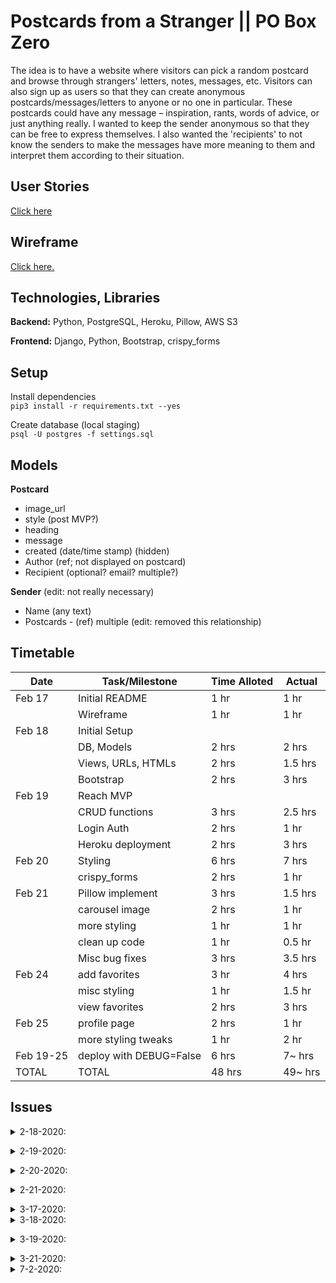 # Postcards from a Stranger || PO Box Zero

The idea is to have a website where visitors can pick a random postcard and browse through strangers' letters, notes, messages, etc. Visitors can also sign up as users so that they can create anonymous postcards/messages/letters to anyone or no one in particular. These postcards could have any message – inspiration, rants, words of advice, or just anything really. I wanted to keep the sender anonymous so that they can be free to express themselves. I also wanted the 'recipients' to not know the senders to make the messages have more meaning to them and interpret them according to their situation.

## User Stories

[Click here](./planning/USER-STORIES.md)

## Wireframe

[Click here.](https://xd.adobe.com/view/d32d9749-1010-4adf-431a-960db3131c8e-a51c/)

## Technologies, Libraries

**Backend:** Python, PostgreSQL, Heroku, Pillow, AWS S3

**Frontend:** Django, Python, Bootstrap, crispy_forms

## Setup

Install dependencies  
`pip3 install -r requirements.txt --yes`

Create database (local staging)  
`psql -U postgres -f settings.sql`

## Models

**Postcard**

- image_url
- style (post MVP?)
- heading
- message
- created (date/time stamp) (hidden)
- Author (ref; not displayed on postcard)
- Recipient (optional? email? multiple?)

**Sender** (edit: not really necessary)

- Name (any text)
- Postcards - (ref) multiple (edit: removed this relationship)

## Timetable

| Date      | Task/Milestone          | Time Alloted | Actual  |
| --------- | ----------------------- | ------------ | ------- |
| Feb 17    | Initial README          | 1 hr         | 1 hr    |
|           | Wireframe               | 1 hr         | 1 hr    |
| Feb 18    | Initial Setup           |              |         |
|           | DB, Models              | 2 hrs        | 2 hrs   |
|           | Views, URLs, HTMLs      | 2 hrs        | 1.5 hrs |
|           | Bootstrap               | 2 hrs        | 3 hrs   |
| Feb 19    | Reach MVP               |              |         |
|           | CRUD functions          | 3 hrs        | 2.5 hrs |
|           | Login Auth              | 2 hrs        | 1 hr    |
|           | Heroku deployment       | 2 hrs        | 3 hrs   |
| Feb 20    | Styling                 | 6 hrs        | 7 hrs   |
|           | crispy_forms            | 2 hrs        | 1 hr    |
| Feb 21    | Pillow implement        | 3 hrs        | 1.5 hrs |
|           | carousel image          | 2 hrs        | 1 hr    |
|           | more styling            | 1 hr         | 1 hr    |
|           | clean up code           | 1 hr         | 0.5 hr  |
|           | Misc bug fixes          | 3 hrs        | 3.5 hrs |
| Feb 24    | add favorites           | 3 hr         | 4 hrs   |
|           | misc styling            | 1 hr         | 1.5 hr  |
|           | view favorites          | 2 hrs        | 3 hrs   |
| Feb 25    | profile page            | 2 hrs        | 1 hr    |
|           | more styling tweaks     | 1 hr         | 2 hr    |
| Feb 19-25 | deploy with DEBUG=False | 6 hrs        | 7~ hrs  |
| TOTAL     | TOTAL                   | 48 hrs       | 49~ hrs |

## Issues

<details><summary>2-18-2020:  </summary>

Error on migration of seed data.

```
django.db.utils.DataError: value too long for type character varying(100)
```

Solution: Changed length in database directly (using Postico), not through models.py because that didn't change anything.</details>

<details><summary>2-19-2020:  </summary>

Trying to deploy using Heroku. Multiple issues, `DEBUG=True` or `False`?
Ended up setting it to `True`, then setting the database entries in settings.py according to config vars in Heroku. Once deployed, will switch back to `False`.</details>

<details><summary>2-20-2020:  </summary>

Error: `Invalid block tag on line 8: 'endblock'. Did you forget to register or load this tag?`  
Solution: `{% load crispy_forms_tags %}` should be right before the `<form>` tags.</details>

<details><summary>2-21-2020:  </summary>

Images were not loading if `DEBUG=False` in settings.py.
Tried `python3 manage.py collectstatic` to put all static files into `STATIC_ROOT`. Didn't work.
Tried to add a key/value entry in Heroku config vars for `MEDIA_URL`.
Didn't work either.</details>

<details><summary>3-17-2020:  </summary>

Resumed working on this project, trying to implement file storage using AWS S3.  
Followed a tutorial and was having trouble deploying to Heroku. Turns out it was just a matter of updating `requirements.txt`.

</details>

<details><summary>3-18-2020:  </summary>

Deploying to Heroku, using AWS, and setting `DEBUG=False` causes so much confusion. Honestly, it's working now, but I've done so much fiddling around that I am not 100% what the solution was. Basically it has definitely something to do with the location of static files, media files, etc.</details>

<details><summary>3-19-2020:  </summary>

Well, image uploaded through web app properly gets uploaded to AWS S3 but trying to display the image is not working `{{ postcard.image.url }}` should work properly, but it's not pointing to the right URL. I think the AWS region has something to do with it.
Added line in settings.py for `AWS_S3_CUSTOM_DOMAIN = '%s.s3.amazonaws.com' % AWS_STORAGE_BUCKET_NAME` which seems to remove the sensitive data on the URL for the file.
I then hardcoded the region into the AWS_S3_CUSTOM_DOMAIN like so `AWS_S3_CUSTOM_DOMAIN = '%s.s3.us-east-2.amazonaws.com' % AWS_STORAGE_BUCKET_NAME`. This looks like it works... at least it shows the older files already uploaded. Will continue testing on recently uploaded files.</details>

<details>
<summary>3-21-2020:  </summary>

Took a little break from working on this.  
At this point, images are being uploaded to AWS S3 properly. Images are also being displayed...but not after you set the file permission in S3 to public. So what happens is that once a user uploads a photo, the image is not displayed.  
I changed the setting of `AWS_DEFAULT_ACL` to `public-read` so that once an image is uploaded, it can be displayed as well. Not sure what the flaws of this approach is, but I only set the public-read permission on files that were uploaded, not on anything else stored on the AWS S3 bucket. I think this app is ok as far as functionality for now. Next would be to clean up the CSS styling a bit more. Specifically, image sizing, footer placement, and responsiveness. Stay tuned.

</details>

<details>
<summary>7-2-2020: </summary>
Removed Sender model. Not gonna use it.
</details>
